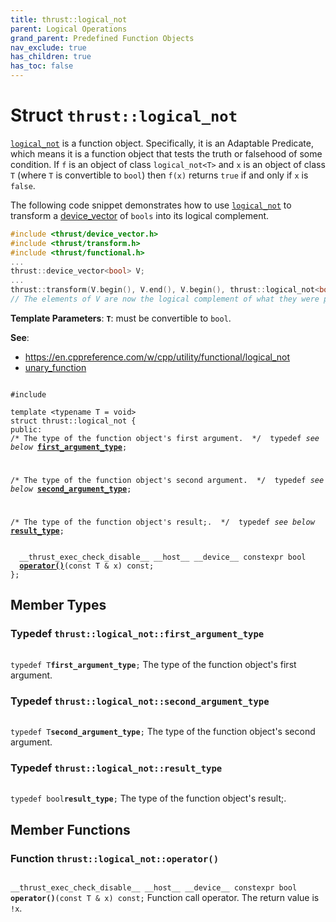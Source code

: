 ```yaml
---
title: thrust::logical_not
parent: Logical Operations
grand_parent: Predefined Function Objects
nav_exclude: true
has_children: true
has_toc: false
---
```


# Struct `thrust::logical_not`

<code><a href="{{ site.baseurl }}/api/classes/structthrust_1_1logical__not.html">logical&#95;not</a></code> is a function object. Specifically, it is an Adaptable Predicate, which means it is a function object that tests the truth or falsehood of some condition. If <code>f</code> is an object of class <code>logical&#95;not&lt;T&gt;</code> and <code>x</code> is an object of class <code>T</code> (where <code>T</code> is convertible to <code>bool</code>) then <code>f(x)</code> returns <code>true</code> if and only if <code>x</code> is <code>false</code>.


The following code snippet demonstrates how to use <code><a href="{{ site.baseurl }}/api/classes/structthrust_1_1logical__not.html">logical&#95;not</a></code> to transform a <a href="{{ site.baseurl }}/api/classes/classthrust_1_1device__vector.html">device_vector</a> of <code>bools</code> into its logical complement.



```cpp
#include <thrust/device_vector.h>
#include <thrust/transform.h>
#include <thrust/functional.h>
...
thrust::device_vector<bool> V;
...
thrust::transform(V.begin(), V.end(), V.begin(), thrust::logical_not<bool>());
// The elements of V are now the logical complement of what they were prior
```

**Template Parameters**:
**`T`**: must be convertible to <code>bool</code>.

**See**:
* <a href="https://en.cppreference.com/w/cpp/utility/functional/logical_not">https://en.cppreference.com/w/cpp/utility/functional/logical_not</a>
* <a href="{{ site.baseurl }}/api/classes/structthrust_1_1unary__function.html">unary_function</a>

<code class="doxybook">
<span>#include <thrust/functional.h></span><br>
<span>template &lt;typename T = void&gt;</span>
<span>struct thrust::logical&#95;not {</span>
<span>public:</span><span class="doxybook-comment"><code>&nbsp;&nbsp;</code>
/* The type of the function object's first argument.  */</span><span>&nbsp;&nbsp;typedef <i>see below</i> <b><a href="{{ site.baseurl }}/api/classes/structthrust_1_1logical__not.html#typedef-first-argument-type">first&#95;argument&#95;type</a></b>;</span>
<br>
<span class="doxybook-comment"><code>&nbsp;&nbsp;</code>
/* The type of the function object's second argument.  */</span><span>&nbsp;&nbsp;typedef <i>see below</i> <b><a href="{{ site.baseurl }}/api/classes/structthrust_1_1logical__not.html#typedef-second-argument-type">second&#95;argument&#95;type</a></b>;</span>
<br>
<span class="doxybook-comment"><code>&nbsp;&nbsp;</code>
/* The type of the function object's result;.  */</span><span>&nbsp;&nbsp;typedef <i>see below</i> <b><a href="{{ site.baseurl }}/api/classes/structthrust_1_1logical__not.html#typedef-result-type">result&#95;type</a></b>;</span>
<br>
<span>&nbsp;&nbsp;__thrust_exec_check_disable__ __host__ __device__ constexpr bool </span><span>&nbsp;&nbsp;<b><a href="{{ site.baseurl }}/api/classes/structthrust_1_1logical__not.html#function-operator()">operator()</a></b>(const T & x) const;</span>
<span>};</span>
</code>

## Member Types

<h3 id="typedef-first-argument-type">
Typedef <code>thrust::logical&#95;not::first&#95;argument&#95;type</code>
</h3>

<code class="doxybook">
<span>typedef T<b>first_argument_type</b>;</span></code>
The type of the function object's first argument. 

<h3 id="typedef-second-argument-type">
Typedef <code>thrust::logical&#95;not::second&#95;argument&#95;type</code>
</h3>

<code class="doxybook">
<span>typedef T<b>second_argument_type</b>;</span></code>
The type of the function object's second argument. 

<h3 id="typedef-result-type">
Typedef <code>thrust::logical&#95;not::result&#95;type</code>
</h3>

<code class="doxybook">
<span>typedef bool<b>result_type</b>;</span></code>
The type of the function object's result;. 


## Member Functions

<h3 id="function-operator()">
Function <code>thrust::logical&#95;not::operator()</code>
</h3>

<code class="doxybook">
<span>__thrust_exec_check_disable__ __host__ __device__ constexpr bool </span><span><b>operator()</b>(const T & x) const;</span></code>
Function call operator. The return value is <code>!x</code>. 



